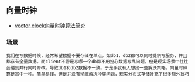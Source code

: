 ## 向量时钟
- [vector clock向量时钟算法简介](https://blog.csdn.net/hellochenlu/article/details/53264544)

### 场景
```
我们在写数据时候，经常希望数据不要存储在单点。如db1，db2都可以同时提供写服务，并且都存有全量数据。而client不管是写哪一个db都不用担心数据写乱问题。但是现实场景中往往会碰到并行同时修改。导致db1和db2数据不一致。于是乎就有人想出一些解决策略。向量时钟算是其中一种。简单易懂。但是并没有彻底解决冲突问题，现实分布式存储补充了很多额外技巧
```
